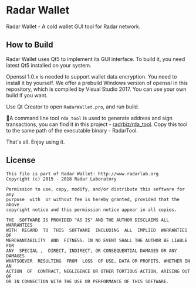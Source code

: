 # Radar Wallet

Radar Wallet - A cold wallet GUI tool for Radar network.

## How to Build

Radar Wallet uses Qt5 to implement its GUI interface. To build it, you need latest Qt5 installed on your system.

Openssl 1.0.x is needed to support wallet data encryption. You need to install it by yourself. We offer a prebuild Windows version of openssl in this repository, which is compiled by Visual Studio 2017. You can use your own build if you want.

Use Qt Creator to open `RadarWallet.pro`, and run build.

A command line tool `rda_tool` is used to generate address and sign transactions, you can find it in this project - [radrbiz/rda_tool](https://github.com/radrbiz/rda_tool). Copy this tool to the same path of the executable binary - RadarTool.

That's all. Enjoy using it.

## License

```
This file is part of Radar Wallet: http://www.radarlab.org
Copyright (c) 2015 - 2018 Radar Laboratory

Permission to use, copy, modify, and/or distribute this software for any
purpose  with  or without fee is hereby granted, provided that the above
copyright notice and this permission notice appear in all copies.

THE  SOFTWARE IS PROVIDED "AS IS" AND THE AUTHOR DISCLAIMS ALL WARRANTIES
WITH  REGARD  TO  THIS  SOFTWARE  INCLUDING  ALL  IMPLIED  WARRANTIES  OF
MERCHANTABILITY  AND  FITNESS. IN NO EVENT SHALL THE AUTHOR BE LIABLE FOR
ANY  SPECIAL ,  DIRECT, INDIRECT, OR CONSEQUENTIAL DAMAGES OR ANY DAMAGES
WHATSOEVER  RESULTING  FROM  LOSS  OF USE, DATA OR PROFITS, WHETHER IN AN
ACTION  OF  CONTRACT, NEGLIGENCE OR OTHER TORTIOUS ACTION, ARISING OUT OF
OR IN CONNECTION WITH THE USE OR PERFORMANCE OF THIS SOFTWARE.
```
